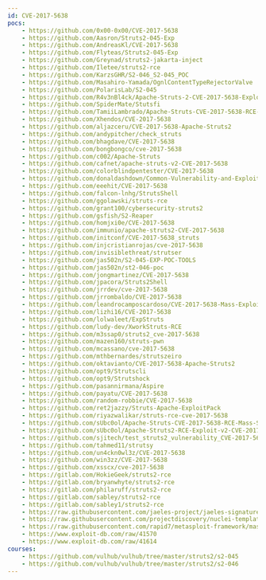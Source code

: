 ```yaml
---
id: CVE-2017-5638
pocs:
    - https://github.com/0x00-0x00/CVE-2017-5638
    - https://github.com/Aasron/Struts2-045-Exp
    - https://github.com/AndreasKl/CVE-2017-5638
    - https://github.com/Flyteas/Struts2-045-Exp
    - https://github.com/Greynad/struts2-jakarta-inject
    - https://github.com/Iletee/struts2-rce
    - https://github.com/KarzsGHR/S2-046_S2-045_POC
    - https://github.com/Masahiro-Yamada/OgnlContentTypeRejectorValve
    - https://github.com/PolarisLab/S2-045
    - https://github.com/R4v3nBl4ck/Apache-Struts-2-CVE-2017-5638-Exploit-
    - https://github.com/SpiderMate/Stutsfi
    - https://github.com/TamiiLambrado/Apache-Struts-CVE-2017-5638-RCE-Mass-Scanner
    - https://github.com/Xhendos/CVE-2017-5638
    - https://github.com/aljazceru/CVE-2017-5638-Apache-Struts2
    - https://github.com/andypitcher/check_struts
    - https://github.com/bhagdave/CVE-2017-5638
    - https://github.com/bongbongco/cve-2017-5638
    - https://github.com/c002/Apache-Struts
    - https://github.com/cafnet/apache-struts-v2-CVE-2017-5638
    - https://github.com/colorblindpentester/CVE-2017-5638
    - https://github.com/donaldashdown/Common-Vulnerability-and-Exploit
    - https://github.com/eeehit/CVE-2017-5638
    - https://github.com/falcon-lnhg/StrutsShell
    - https://github.com/ggolawski/struts-rce
    - https://github.com/grant100/cybersecurity-struts2
    - https://github.com/gsfish/S2-Reaper
    - https://github.com/homjxi0e/CVE-2017-5638
    - https://github.com/immunio/apache-struts2-CVE-2017-5638
    - https://github.com/initconf/CVE-2017-5638_struts
    - https://github.com/injcristianrojas/cve-2017-5638
    - https://github.com/invisiblethreat/strutser
    - https://github.com/jas502n/S2-045-EXP-POC-TOOLS
    - https://github.com/jas502n/st2-046-poc
    - https://github.com/jongmartinez/CVE-2017-5638
    - https://github.com/jpacora/Struts2Shell
    - https://github.com/jrrdev/cve-2017-5638
    - https://github.com/jrrombaldo/CVE-2017-5638
    - https://github.com/leandrocamposcardoso/CVE-2017-5638-Mass-Exploit
    - https://github.com/lizhi16/CVE-2017-5638
    - https://github.com/lolwaleet/ExpStruts
    - https://github.com/ludy-dev/XworkStruts-RCE
    - https://github.com/m3ssap0/struts2_cve-2017-5638
    - https://github.com/mazen160/struts-pwn
    - https://github.com/mcassano/cve-2017-5638
    - https://github.com/mthbernardes/strutszeiro
    - https://github.com/oktavianto/CVE-2017-5638-Apache-Struts2
    - https://github.com/opt9/Strutscli
    - https://github.com/opt9/Strutshock
    - https://github.com/pasannirmana/Aspire
    - https://github.com/payatu/CVE-2017-5638
    - https://github.com/random-robbie/CVE-2017-5638
    - https://github.com/ret2jazzy/Struts-Apache-ExploitPack
    - https://github.com/riyazwalikar/struts-rce-cve-2017-5638
    - https://github.com/sUbc0ol/Apache-Struts-CVE-2017-5638-RCE-Mass-Scanner
    - https://github.com/sUbc0ol/Apache-Struts2-RCE-Exploit-v2-CVE-2017-5638
    - https://github.com/sjitech/test_struts2_vulnerability_CVE-2017-5638
    - https://github.com/tahmed11/strutsy
    - https://github.com/un4ckn0wl3z/CVE-2017-5638
    - https://github.com/win3zz/CVE-2017-5638
    - https://github.com/xsscx/cve-2017-5638
    - https://gitlab.com/HokieGeek/struts2-rce
    - https://gitlab.com/bryanwhyte/struts2-rce
    - https://gitlab.com/philaruff/struts2-rce
    - https://gitlab.com/sabley/struts2-rce
    - https://gitlab.com/sabley1/struts2-rce
    - https://raw.githubusercontent.com/jaeles-project/jaeles-signatures/master/cves/apache-struts-rce-cve-2017-5638.yaml
    - https://raw.githubusercontent.com/projectdiscovery/nuclei-templates/master/cves/CVE-2017-5638.yaml
    - https://raw.githubusercontent.com/rapid7/metasploit-framework/master/modules/exploits/multi/http/struts2_content_type_ognl.rb
    - https://www.exploit-db.com/raw/41570
    - https://www.exploit-db.com/raw/41614
courses:
    - https://github.com/vulhub/vulhub/tree/master/struts2/s2-045
    - https://github.com/vulhub/vulhub/tree/master/struts2/s2-046
---
```

